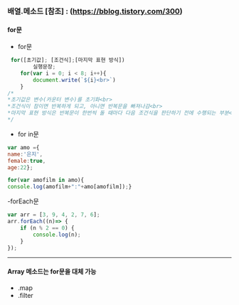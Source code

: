 
### 배열.메소드 [참조] : (https://bblog.tistory.com/300)

#### for문

- for문<br>
```javascript
 for([초기값]; [조건식];[마지막 표현 방식])
        실행문장;
    for(var i = 0; i < 8; i++){
        document.write(`${i}<br>`)
    }
/*
*초기값은 변수(카운터 변수)를 초기화<br>
*조건식이 참이면 반복하게 되고, 아니면 반복문을 빠져나감<br>
*마지막 표현 방식은 반복문이 한번씩 돌 때마다 다음 조건식을 판단하기 전에 수행되는 부분<br>
*/
```

- for in문<br>
```javascript
var amo ={
name:'은지',
female:true,
age:22};

for(var amofilm in amo){
console.log(amofilm+":"+amo[amofilm]);}
```

-forEach문<br>
```javascript
var arr = [3, 9, 4, 2, 7, 6];
arr.forEach((n)=> {
    if (n % 2 == 0) {
        console.log(n);
    }
});
```
---

#### Array 메소드는 for문을 대체 가능
- .map
- .filter


